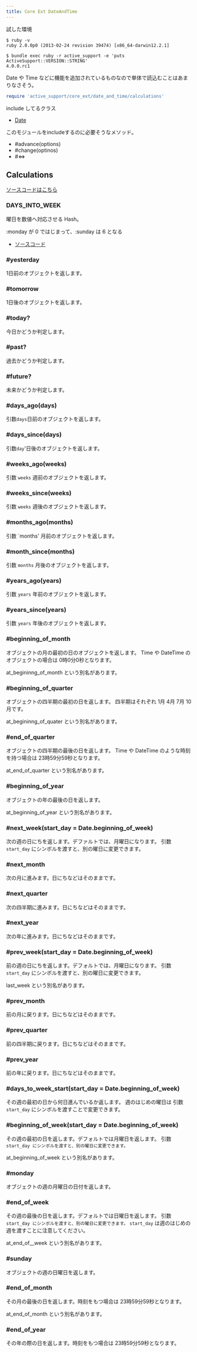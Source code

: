 ```yaml
---
title: Core Ext DateAndTime
---
```


試した環境

```
$ ruby -v
ruby 2.0.0p0 (2013-02-24 revision 39474) [x86_64-darwin12.2.1]
```

```
$ bundle exec ruby -r active_support -e 'puts ActiveSupport::VERSION::STRING'
4.0.0.rc1
```

Date や Time などに機能を追加されているものなので単体で読込むことはあまりなさそう。

```ruby
require 'active_support/core_ext/date_and_time/calculations'
```

include してるクラス

* [Date](/active_support/core_ext/date/calculations)

このモジュールをincludeするのに必要そうなメソッド。

* #advance(options)
* #change(optinos)
* #<=>

Calculations
--------------------------------------------------------------------------------

[ソースコードはこちら](https://github.com/rails/rails/blob/v4.0.0.rc1/activesupport/lib/active_support/core_ext/date_and_time/calculations.rb)

### DAYS_INTO_WEEK

曜日を数値へ対応させる Hash。

:monday が 0 ではじまって、:sunday は 6 となる

* [ソースコード](https://github.com/rails/rails/blob/v4.0.0.rc1/activesupport/lib/active_support/core_ext/date_and_time/calculations.rb#L3-L10)

### #yesterday

1日前のオブジェクトを返します。

### #tomorrow

1日後のオブジェクトを返します。

### #today?

今日かどうか判定します。

### #past?

過去かどうか判定します。

### #future?

未来かどうか判定します。

### #days_ago(days)

引数`days`日前のオブジェクトを返します。

### #days_since(days)

引数`day`'日後のオブジェクトを返します。

### #weeks_ago(weeks)

引数 `weeks` 週前のオブジェクトを返します。

### #weeks_since(weeks)

引数 `weeks` 週後のオブジェクトを返します。

### #months_ago(months)

引数 `months' 月前のオブジェクトを返します。

### #month_since(months)

引数 `months` 月後のオブジェクトを返します。

### #years_ago(years)

引数 `years` 年前のオブジェクトを返します。

### #years_since(years)

引数 `years` 年後のオブジェクトを返します。

### #beginning_of_month

オブジェクトの月の最初の日のオブジェクトを返します。
Time や DateTime のオブジェクトの場合は 0時0分0秒となります。

at_begininng_of_month という別名があります。

### #beginning_of_quarter

オブジェクトの四半期の最初の日を返します。
四半期はそれぞれ 1月 4月 7月 10月です。

at_begininng_of_quater という別名があります。

### #end_of_quarter

オブジェクトの四半期の最後の日を返します。
Time や DateTime のような時刻を持つ場合は 23時59分59秒となります。

at_end_of_quarter という別名があります。

### #beginning_of_year

オブジェクトの年の最後の日を返します。

at_beginning_of_year という別名があります。

### #next_week(start_day = Date.beginning_of_week)

次の週の日にちを返します。デファルトでは、月曜日になります。
引数 `start_day` にシンボルを渡すと、別の曜日に変更できます。

### #next_month

次の月に進みます。日にちなどはそのままです。

### #next_quarter

次の四半期に進みます。日にちなどはそのままです。

### #next_year

次の年に進みます。日にちなどはそのままです。

### #prev_week(start_day = Date.beginning_of_week)

前の週の日にちを返します。デフォルトでは、月曜日になります。
引数 `start_day` にシンボルを渡すと、別の曜日に変更できます。

last_week という別名があります。

### #prev_month

前の月に戻ります。日にちなどはそのままです。

### #prev_quarter

前の四半期に戻ります。日にちなどはそのままです。

### #prev_year

前の年に戻ります。日にちなどはそのままです。

### #days_to_week_start(start_day = Date.beginning_of_week)

その週の最初の日から何日進んでいるか返します。
週のはじめの曜日は 引数`start_day` にシンボルを渡すことで変更できます。

### #beginning_of_week(start_day = Date.beginning_of_week)

その週の最初の日を返します。デフォルトでは月曜日を返します。
引数 `start_day にシンボルを渡すと、別の曜日に変更できます。`

at_beginning_of_week という別名があります。

### #monday

オブジェクトの週の月曜日の日付を返します。

### #end_of_week

その週の最後の日を返します。デフォルトでは日曜日を返します。
引数 `start_day にシンボルを渡すと、別の曜日に変更できます。`
`start_day` は週のはじめの週を渡すことに注意してください。

at_end_of__week という別名があります。

### #sunday

オブジェクトの週の日曜日を返します。

### #end_of_month

その月の最後の日を返します。時刻をもつ場合は 23時59分59秒となります。

at_end_of_month という別名があります。

### #end_of_year

その年の際の日を返します。時刻をもつ場合は 23時59分59秒となります。

